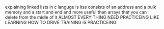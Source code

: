  explaining linked lists in c languge is itss consists of an address and a bulk memory and a start and end and more useful than arrays that you can delete from the midle of it 
ALMOST EVERY THING NEED PRACTICEING LIKE LEARNING HOW TO DRIVE TRAINING IS PRACTICEING